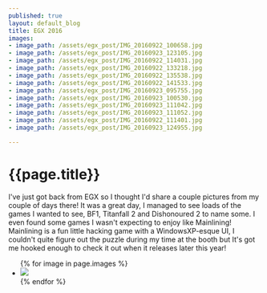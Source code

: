 ```yaml
---
published: true
layout: default_blog
title: EGX 2016
images:  
- image_path: /assets/egx_post/IMG_20160922_100658.jpg
- image_path: /assets/egx_post/IMG_20160923_123105.jpg
- image_path: /assets/egx_post/IMG_20160922_114031.jpg
- image_path: /assets/egx_post/IMG_20160922_133218.jpg
- image_path: /assets/egx_post/IMG_20160922_135538.jpg
- image_path: /assets/egx_post/IMG_20160922_141533.jpg
- image_path: /assets/egx_post/IMG_20160923_095755.jpg
- image_path: /assets/egx_post/IMG_20160923_100530.jpg
- image_path: /assets/egx_post/IMG_20160923_111042.jpg
- image_path: /assets/egx_post/IMG_20160923_111052.jpg
- image_path: /assets/egx_post/IMG_20160922_111401.jpg
- image_path: /assets/egx_post/IMG_20160923_124955.jpg

---
```

{{page.title}}
==============

I've just got back from EGX so I thought I'd share a couple pictures from my couple of days there! It was a great day, I managed to see loads of the games I wanted to see, BF1, Titanfall 2 and Dishonoured 2 to name some. 
I even found some games I wasn't expecting to enjoy like Mainlining! Mainlining is a fun little hacking game with a WindowsXP-esque UI, I couldn't quite figure out the puzzle during my time at the booth but It's got me 
hooked enough to check it out when it releases later this year!

<ul class="photo-gallery">
  {% for image in page.images %}
    <li>
        <img src="{{ image.image_path }}"/>
    </li>
  {% endfor %}
</ul>
